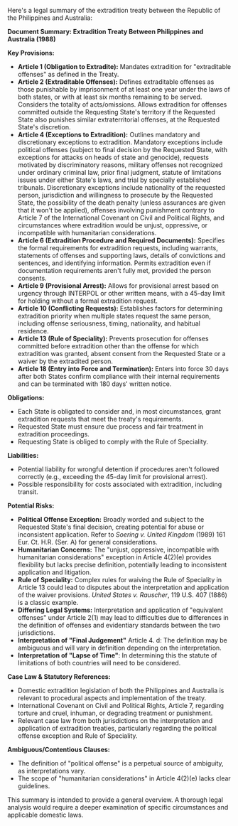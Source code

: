 Here's a legal summary of the extradition treaty between the Republic of the Philippines and Australia:

**Document Summary: Extradition Treaty Between Philippines and Australia (1988)**

**Key Provisions:**

*   **Article 1 (Obligation to Extradite):** Mandates extradition for "extraditable offenses" as defined in the Treaty.
*   **Article 2 (Extraditable Offenses):** Defines extraditable offenses as those punishable by imprisonment of at least one year under the laws of both states, or with at least six months remaining to be served. Considers the totality of acts/omissions. Allows extradition for offenses committed outside the Requesting State's territory if the Requested State also punishes similar extraterritorial offenses, at the Requested State's discretion.
*   **Article 4 (Exceptions to Extradition):** Outlines mandatory and discretionary exceptions to extradition. Mandatory exceptions include political offenses (subject to final decision by the Requested State, with exceptions for attacks on heads of state and genocide), requests motivated by discriminatory reasons, military offenses not recognized under ordinary criminal law, prior final judgment, statute of limitations issues under either State's laws, and trial by specially established tribunals. Discretionary exceptions include nationality of the requested person, jurisdiction and willingness to prosecute by the Requested State, the possibility of the death penalty (unless assurances are given that it won't be applied), offenses involving punishment contrary to Article 7 of the International Covenant on Civil and Political Rights, and circumstances where extradition would be unjust, oppressive, or incompatible with humanitarian considerations.
*   **Article 6 (Extradition Procedure and Required Documents):** Specifies the formal requirements for extradition requests, including warrants, statements of offenses and supporting laws, details of convictions and sentences, and identifying information. Permits extradition even if documentation requirements aren't fully met, provided the person consents.
*   **Article 9 (Provisional Arrest):** Allows for provisional arrest based on urgency through INTERPOL or other written means, with a 45-day limit for holding without a formal extradition request.
*   **Article 10 (Conflicting Requests):** Establishes factors for determining extradition priority when multiple states request the same person, including offense seriousness, timing, nationality, and habitual residence.
*   **Article 13 (Rule of Speciality):** Prevents prosecution for offenses committed before extradition other than the offense for which extradition was granted, absent consent from the Requested State or a waiver by the extradited person.
*   **Article 18 (Entry into Force and Termination):** Enters into force 30 days after both States confirm compliance with their internal requirements and can be terminated with 180 days' written notice.

**Obligations:**

*   Each State is obligated to consider and, in most circumstances, grant extradition requests that meet the treaty's requirements.
*   Requested State must ensure due process and fair treatment in extradition proceedings.
*   Requesting State is obliged to comply with the Rule of Speciality.

**Liabilities:**

*   Potential liability for wrongful detention if procedures aren't followed correctly (e.g., exceeding the 45-day limit for provisional arrest).
*   Possible responsibility for costs associated with extradition, including transit.

**Potential Risks:**

*   **Political Offense Exception:** Broadly worded and subject to the Requested State's final decision, creating potential for abuse or inconsistent application. Refer to *Soering v. United Kingdom* (1989) 161 Eur. Ct. H.R. (Ser. A) for general considerations.
*   **Humanitarian Concerns:** The "unjust, oppressive, incompatible with humanitarian considerations" exception in Article 4(2)(e) provides flexibility but lacks precise definition, potentially leading to inconsistent application and litigation.
*   **Rule of Speciality:** Complex rules for waiving the Rule of Speciality in Article 13 could lead to disputes about the interpretation and application of the waiver provisions. *United States v. Rauscher*, 119 U.S. 407 (1886) is a classic example.
*   **Differing Legal Systems:** Interpretation and application of "equivalent offenses" under Article 2(1) may lead to difficulties due to differences in the definition of offenses and evidentiary standards between the two jurisdictions.
*   **Interpretation of "Final Judgement"** Article 4. d: The definition may be ambiguous and will vary in definition depending on the interpretation.
*   **Interpretation of "Lapse of Time"**: In determining this the statute of limitations of both countries will need to be considered.

**Case Law & Statutory References:**

*   Domestic extradition legislation of both the Philippines and Australia is relevant to procedural aspects and implementation of the treaty.
*   International Covenant on Civil and Political Rights, Article 7, regarding torture and cruel, inhuman, or degrading treatment or punishment.
*   Relevant case law from both jurisdictions on the interpretation and application of extradition treaties, particularly regarding the political offense exception and Rule of Speciality.

**Ambiguous/Contentious Clauses:**

*   The definition of "political offense" is a perpetual source of ambiguity, as interpretations vary.
*   The scope of "humanitarian considerations" in Article 4(2)(e) lacks clear guidelines.

This summary is intended to provide a general overview. A thorough legal analysis would require a deeper examination of specific circumstances and applicable domestic laws.
